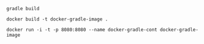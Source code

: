 ```shell
gradle build
```

```shell
docker build -t docker-gradle-image . 
```
```shell
docker run -i -t -p 8080:8080 --name docker-gradle-cont docker-gradle-image
```